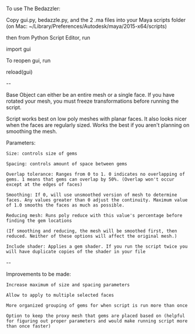 To use The Bedazzler:

Copy gui.py, bedazzle.py, and the 2 .ma files into your Maya scripts folder 
(on Mac: ~/Library/Preferences/Autodesk/maya/2015-x64/scripts)

then from Python Script Editor, run

import gui

To reopen gui, run

reload(gui)

--

Base Object can either be an entire mesh or a single face. If you have rotated your mesh, you must freeze transformations before running the script. 

Script works best on low poly meshes with planar faces. It also looks nicer when the faces are regularly sized. Works the best if you aren't planning on smoothing the mesh.

Parameters:

	Size: controls size of gems

	Spacing: controls amount of space between gems

	Overlap tolerance: Ranges from 0 to 1. 0 indicates no overlapping of gems. 1 means that gems can overlap by 50%. (Overlap won't occur except at the edges of faces)

	Smoothing: If 0, will use unsmoothed version of mesh to determine faces. Any values greater than 0 adjust the continuity. Maximum value of 1.0 smooths the faces as much as possible.

	Reducing mesh: Runs poly reduce with this value's percentage before finding the gem locations

	(If smoothing and reducing, the mesh will be smoothed first, then reduced. Neither of these options will affect the original mesh.)

	Include shader: Applies a gem shader. If you run the script twice you will have duplicate copies of the shader in your file

-- 

Improvements to be made:

	Increase maximum of size and spacing parameters

	Allow to apply to multiple selected faces

	More organized grouping of gems for when script is run more than once

	Option to keep the proxy mesh that gems are placed based on (helpful for figuring out proper parameters and would make running script more than once faster)
